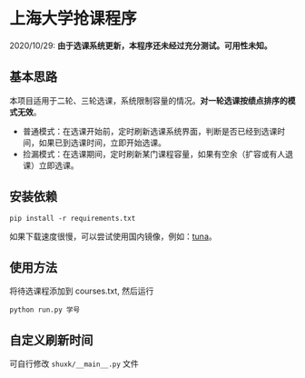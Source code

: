 # 上海大学抢课程序

2020/10/29:
**由于选课系统更新，本程序还未经过充分测试。可用性未知。**

## 基本思路
本项目适用于二轮、三轮选课，系统限制容量的情况。**对一轮选课按绩点排序的模式无效**。

- 普通模式：在选课开始前，定时刷新选课系统界面，判断是否已经到选课时间，如果已到选课时间，立即开始选课。
- 捡漏模式：在选课期间，定时刷新某门课程容量，如果有空余（扩容或有人退课）立即选课。

## 安装依赖
```shell
pip install -r requirements.txt
```
如果下载速度很慢，可以尝试使用国内镜像，例如：[tuna](https://mirrors.tuna.tsinghua.edu.cn/help/pypi/)。

## 使用方法
将待选课程添加到 courses.txt, 然后运行
```shell
python run.py 学号
```

## 自定义刷新时间

可自行修改 `shuxk/__main__.py` 文件
